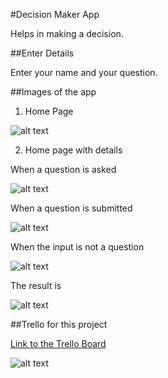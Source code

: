 #Decision Maker App

Helps in making a decision. 

##Enter Details

Enter your name and your question.

##Images of the app

1. Home Page

![alt text](https://github.com/preranah/MyFirstApp/blob/master/images/page1APP.png)

2. Home page with details

When a question is asked

![alt text](https://github.com/preranah/MyFirstApp/blob/master/images/page2APP.png)

When a question is submitted

![alt text](https://github.com/preranah/MyFirstApp/blob/master/images/page3APP.png)

When the input is not a question

![alt text](https://github.com/preranah/MyFirstApp/blob/master/images/page4APP.png)

The result is 

![alt text](https://github.com/preranah/MyFirstApp/blob/master/images/page5APP.png)

##Trello for this project

[Link to the Trello Board](https://trello.com/b/uICiwn4P)

![alt text](https://github.com/preranah/MyFirstApp/blob/master/images/trello.png)


